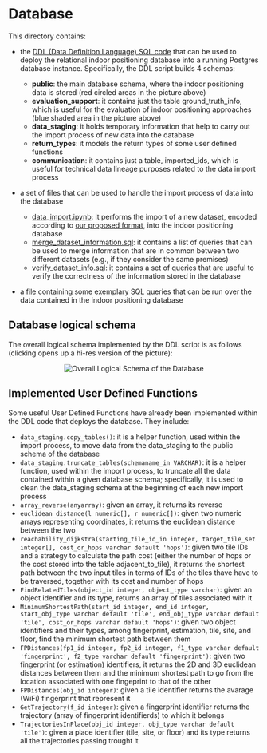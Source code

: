# Database

This directory contains:
* the [DDL (Data Definition Language) SQL code](https://github.com/dslab-uniud/Database-indoor/blob/main/Database/DDL.sql) that can be used to deploy the relational indoor positioning database into a running Postgres database instance. Specifically, the DDL script builds 4 schemas:
  * **public**: the main database schema, where the indoor positioning data is stored (red circled areas in the picture above)
  * **evaluation_support**: it contains just the table ground_truth_info, which is useful for the evaluation of indoor positioning approaches (blue shaded area in the picture above)
  * **data_staging**: it holds temporary information that help to carry out the import process of new data into the database
  * **return_types**: it models the return types of some user defined functions
  * **communication**: it contains just a table, imported_ids, which is useful for technical data lineage purposes related to the data import process

* a set of files that can be used to handle the import process of data into the database
   * [data_import.ipynb](https://github.com/dslab-uniud/Database-indoor/blob/main/Database/data_import.ipynb): it performs the import of a new dataset, encoded according to [our proposed format](https://github.com/dslab-uniud/Database-indoor/blob/main/Datasets/README.md), into the indoor positioning database
   * [merge_dataset_information.sql](https://github.com/dslab-uniud/Database-indoor/tree/main/Database/merge_dataset_information.sql): it contains a list of queries that can be used to merge information that are in common between two different datasets (e.g., if they consider the same premises)
   * [verify_dataset_info.sql](https://github.com/dslab-uniud/Database-indoor/tree/main/Database/verify_dataset_info.sql): it contains a set of queries that are useful to verify the correctness of the information stored in the database
* a [file](https://github.com/dslab-uniud/Database-indoor/blob/main/Database/exemplary_SQL.sql) containing some exemplary SQL queries that can be run over the data contained in the indoor positioning database


## Database logical schema

The overall logical schema implemented by the DDL script is as follows (clicking opens up a hi-res version of the picture):

<p align="center">
<img src="https://user-images.githubusercontent.com/45127628/170011003-fc2e5b72-3e69-4fe6-8d15-e3222fc01237.png" alt="Overall Logical Schema of the Database" />
</p>


## Implemented User Defined Functions

Some useful User Defined Functions have already been implemented within the DDL code that deploys the database. They include:
* `data_staging.copy_tables()`: it is a helper function, used within the import process, to move data from the data_staging to the public schema of the database
* `data_staging.truncate_tables(schemaname_in VARCHAR)`: it is a helper function, used within the import process, to truncate all the data contained within a given database schema; specifically, it is used to clean the data_staging schema at the beginning of each new import process
* `array_reverse(anyarray)`: given an array, it returns its reverse
* `euclidean_distance(l numeric[], r numeric[])`: given two numeric arrays representing coordinates, it returns the euclidean distance between the two
* `reachability_dijkstra(starting_tile_id_in integer, target_tile_set integer[], cost_or_hops varchar default 'hops')`: given two tile IDs and a strategy to calculate the path cost (either the number of hops or the cost stored into the table adjacent_to_tile), it returns the shortest path between the two input tiles in terms of IDs of the tiles thave have to be traversed, together with its cost and number of hops
* `FindRelatedTiles(object_id integer, object_type varchar)`: given an object identifier and its type, returns an array of tiles associated with it
* `MinimumShortestPath(start_id integer, end_id integer, start_obj_type varchar default 'tile', end_obj_type varchar default 'tile', cost_or_hops varchar default 'hops')`: given two object identifiers and their types, among fingerprint, estimation, tile, site, and floor, find the minimum shortest path between them
* `FPDistances(fp1_id integer, fp2_id integer, f1_type varchar default 'fingerprint', f2_type varchar default 'fingerprint')`: given two fingerprint (or estimation) identifiers, it returns the 2D and 3D euclidean distances between them and the minimum shortest path to go from the location associated with one fingeprint to that of the other
* `FPDistances(obj_id integer)`: given a tile identifier returns the avarage (WiFi) fingerprint that represent it
* `GetTrajectory(f_id integer)`: given a fingerprint identifier returns the trajectory (array of fingerprint identifierds) to which it belongs
* `TrajectoriesInPlace(obj_id integer, obj_type varchar default 'tile')`: given a place identifier (tile, site, or floor) and its type returns all the trajectories passing trought it
